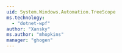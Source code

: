 ```yaml
---
uid: System.Windows.Automation.TreeScope
ms.technology: 
  - "dotnet-wpf"
author: "Xansky"
ms.author: "mhopkins"
manager: "ghogen"
---
```

